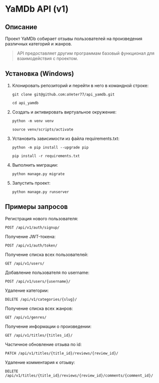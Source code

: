 # YaMDb API (v1)


## Описание

Проект YaMDb собирает отзывы пользователей на произведения различных категорий и жанров.

> API предоставляет другим программам базовый функционал для взаимодействия с проектом. 

## Установка (Windows)

1. Клонировать репозиторий и перейти в него в командной строке:

    ```
    git clone git@github.com:aVeter77/api_yamdb.git
    ```

    ```
    cd api_yamdb
    ```

2. Cоздать и активировать виртуальное окружение:

    ```
    python -m venv venv
    ```

    ```
    source venv/scripts/activate
    ```

3. Установить зависимости из файла requirements.txt:

    ```
    python -m pip install --upgrade pip
    ```

    ```
    pip install -r requirements.txt
    ```

4. Выполнить миграции:

    ```
    python manage.py migrate
    ```

5. Запустить проект:

    ```
    python manage.py runserver
    ```

## Примеры запросов

Регистрация нового пользователя:

```
POST /api/v1/auth/signup/
```

Получение JWT-токена:

```
POST /api/v1/auth/token/
```

Получение списка всех пользователей:

```
GET /api/v1/users/
```

Добавление пользователя по username:

```
POST /api/v1/users/{username}/
```

Удаление категории:

```
DELETE /api/v1/categories/{slug}/
```

Получение списка всех жанров:

```
GET /api/v1/genres/
```

Получение информации о произведении:

```
GET /api/v1/titles/{titles_id}/
```

Частичное обновление отзыва по id:

```
PATCH /api/v1/titles/{title_id}/reviews/{review_id}/
```

Удаление комментария к отзыву:

```
DELETE /api/v1/titles/{title_id}/reviews/{review_id}/comments/{comment_id}/
```

